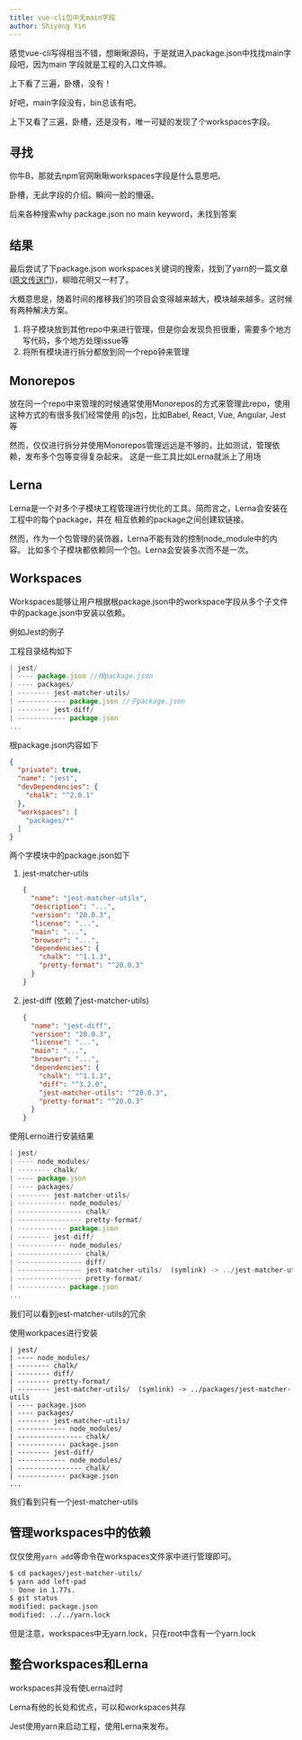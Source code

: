 ```yaml
---
title: vue-cli包中无main字段
author: Shiyong Yin
---
```


感觉vue-cli写得相当不错，想瞅瞅源码，于是就进入package.json中找找main字段吧，因为main
字段就是工程的入口文件嘛。

上下看了三遍，卧槽，没有！

好吧，main字段没有，bin总该有吧。

上下又看了三遍，卧槽，还是没有，唯一可疑的发现了个workspaces字段。

## 寻找

你牛B，那就去npm官网瞅瞅workspaces字段是什么意思吧。

卧槽，无此字段的介绍。瞬间一脸的懵逼。

后来各种搜索why package.json no main keyword，未找到答案


## 结果

最后尝试了下package.json workspaces关键词的搜索，找到了yarn的一篇文章([原文传送门](https://yarnpkg.com/blog/2017/08/02/introducing-workspaces/))，柳暗花明又一村了。

大概意思是，随着时间的推移我们的项目会变得越来越大，模块越来越多。这时候有两种解决方案。

1. 将子模块放到其他repo中来进行管理，但是你会发现负担很重，需要多个地方写代码，多个地方处理issue等
2. 将所有模块进行拆分都放到同一个repo钟来管理

## Monorepos

放在同一个repo中来管理的时候通常使用Monorepos的方式来管理此repo，使用这种方式的有很多我们经常使用
的js包，比如Babel, React, Vue, Angular, Jest等

然而，仅仅进行拆分并使用Monorepos管理远远是不够的，比如测试，管理依赖，发布多个包等变得复杂起来。
这是一些工具比如Lerna就派上了用场

## Lerna

Lerna是一个对多个子模块工程管理进行优化的工具。简而言之，Lerna会安装在工程中的每个package，并在
相互依赖的package之间创建软链接。

然而，作为一个包管理的装饰器，Lerna不能有效的控制node_module中的内容。
比如多个子模块都依赖同一个包。Lerna会安装多次而不是一次。


## Workspaces

Workspaces能够让用户根据根package.json中的workspace字段从多个子文件中的package.json中安装以依赖。

例如Jest的例子

工程目录结构如下
```js
| jest/
| ---- package.json //根package.json
| ---- packages/
| -------- jest-matcher-utils/
| ------------ package.json //子package.json
| -------- jest-diff/
| ------------ package.json
...
```

根package.json内容如下

```json
{
  "private": true,
  "name": "jest",
  "devDependencies": {
    "chalk": "^2.0.1"
  },
  "workspaces": [
    "packages/*"
  ]
}
```

两个字模块中的package.json如下

1. jest-matcher-utils
    ```json
    {
      "name": "jest-matcher-utils",
      "description": "...",
      "version": "20.0.3",
      "license": "...",
      "main": "...",
      "browser": "...",
      "dependencies": {
        "chalk": "^1.1.3",
        "pretty-format": "^20.0.3"
      }
    }
    ```
2. jest-diff (依赖了jest-matcher-utils)
    ``` json
    {
      "name": "jest-diff",
      "version": "20.0.3",
      "license": "...",
      "main": "...",
      "browser": "...",
      "dependencies": {
        "chalk": "^1.1.3",
        "diff": "^3.2.0",
        "jest-matcher-utils": "^20.0.3",
        "pretty-format": "^20.0.3"
      }
    }
    ```

使用Lerno进行安装结果
```js
| jest/
| ---- node_modules/
| -------- chalk/
| ---- package.json
| ---- packages/
| -------- jest-matcher-utils/
| ------------ node_modules/
| ---------------- chalk/
| ---------------- pretty-format/
| ------------ package.json
| -------- jest-diff/
| ------------ node_modules/
| ---------------- chalk/
| ---------------- diff/
| ---------------- jest-matcher-utils/  (symlink) -> ../jest-matcher-utils
| ---------------- pretty-format/
| ------------ package.json
...
```
我们可以看到jest-matcher-utils的冗余

使用workpaces进行安装
```
| jest/
| ---- node_modules/
| -------- chalk/
| -------- diff/
| -------- pretty-format/
| -------- jest-matcher-utils/  (symlink) -> ../packages/jest-matcher-utils
| ---- package.json
| ---- packages/
| -------- jest-matcher-utils/
| ------------ node_modules/
| ---------------- chalk/
| ------------ package.json
| -------- jest-diff/
| ------------ node_modules/
| ---------------- chalk/
| ------------ package.json
...
```
我们看到只有一个jest-matcher-utils

## 管理workspaces中的依赖

仅仅使用`yarn add`等命令在workspaces文件家中进行管理即可。

```bash
$ cd packages/jest-matcher-utils/
$ yarn add left-pad
✨ Done in 1.77s.
$ git status
modified: package.json
modified: ../../yarn.lock
```

但是注意，workspaces中无yarn.lock，只在root中含有一个yarn.lock

## 整合workspaces和Lerna

workspaces并没有使Lerna过时

Lerna有他的长处和优点，可以和workspaces共存

Jest使用yarn来启动工程，使用Lerna来发布。



